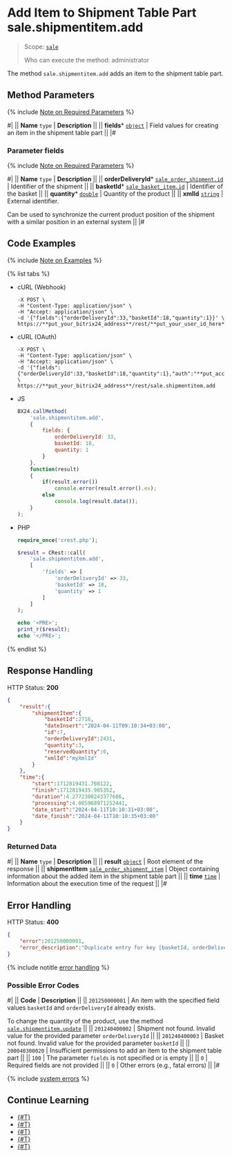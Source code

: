 # Add Item to Shipment Table Part sale.shipmentitem.add

> Scope: [`sale`](../../scopes/permissions.md)
>
> Who can execute the method: administrator

The method `sale.shipmentitem.add` adds an item to the shipment table part.

## Method Parameters

{% include [Note on Required Parameters](../../../_includes/required.md) %}

#|
|| **Name**
`type` | **Description** ||
|| **fields***
[`object`](../../data-types.md) | Field values for creating an item in the shipment table part ||
|#

### Parameter fields

{% include [Note on Required Parameters](../../../_includes/required.md) %}

#|
|| **Name**
`type` | **Description** ||
|| **orderDeliveryId***
[`sale_order_shipment.id`](../data-types.md) | Identifier of the shipment ||
|| **basketId***
[`sale_basket_item.id`](../data-types.md) | Identifier of the basket ||
|| **quantity***
[`double`](../../data-types.md) | Quantity of the product ||
|| **xmlId**
[`string`](../../data-types.md) | External identifier.

Can be used to synchronize the current product position of the shipment with a similar position in an external system ||
|#

## Code Examples

{% include [Note on Examples](../../../_includes/examples.md) %}

{% list tabs %}

- cURL (Webhook)

    ```curl
    -X POST \
    -H "Content-Type: application/json" \
    -H "Accept: application/json" \
    -d '{"fields":{"orderDeliveryId":33,"basketId":18,"quantity":1}}' \
    https://**put_your_bitrix24_address**/rest/**put_your_user_id_here**/**put_your_webhook_here**/sale.shipmentitem.add
    ```

- cURL (OAuth)

    ```curl
    -X POST \
    -H "Content-Type: application/json" \
    -H "Accept: application/json" \
    -d '{"fields":{"orderDeliveryId":33,"basketId":18,"quantity":1},"auth":"**put_access_token_here**"}' \
    https://**put_your_bitrix24_address**/rest/sale.shipmentitem.add
    ```

- JS

    ```js
    BX24.callMethod(
        'sale.shipmentitem.add',
        {
            fields: {
                orderDeliveryId: 33,
                basketId: 18,
                quantity: 1
            }
        },
        function(result)
        {
            if(result.error())
                console.error(result.error().ex);
            else
                console.log(result.data());
        }
    );
    ```

- PHP

    ```php
    require_once('crest.php');

    $result = CRest::call(
        'sale.shipmentitem.add',
        [
            'fields' => [
                'orderDeliveryId' => 33,
                'basketId' => 18,
                'quantity' => 1
            ]
        ]
    );

    echo '<PRE>';
    print_r($result);
    echo '</PRE>';
    ```

{% endlist %}

## Response Handling

HTTP Status: **200**

```json
{
    "result":{
        "shipmentItem":{
            "basketId":2716,
            "dateInsert":"2024-04-11T09:10:34+03:00",
            "id":7,
            "orderDeliveryId":2431,
            "quantity":3,
            "reservedQuantity":0,
            "xmlId":"myXmlId"
        }
    },
    "time":{
        "start":1712819431.708122,
        "finish":1712819435.985352,
        "duration":4.2772300243377686,
        "processing":4.085968971252441,
        "date_start":"2024-04-11T10:10:31+03:00",
        "date_finish":"2024-04-11T10:10:35+03:00"
    }
}
```

### Returned Data

#|
|| **Name**
`type` | **Description** ||
|| **result**
[`object`](../../data-types.md) | Root element of the response ||
|| **shipmentItem**
[`sale_order_shipment_item`](../data-types.md) | Object containing information about the added item in the shipment table part ||
|| **time**
[`time`](../../data-types.md) | Information about the execution time of the request ||
|#

## Error Handling

HTTP Status: **400**

```json
{
    "error":201250000001,
    "error_description":"Duplicate entry for key [basketId, orderDeliveryId]"
}
```

{% include notitle [error handling](../../../_includes/error-info.md) %}

### Possible Error Codes

#|
|| **Code** | **Description** ||
|| `201250000001` | An item with the specified field values `basketId` and `orderDeliveryId` already exists.

To change the quantity of the product, use the method [`sale.shipmentitem.update`](./sale-shipment-item-update.md) ||
|| `201240400002` | Shipment not found. Invalid value for the provided parameter `orderDeliveryId` ||
|| `201240400003` | Basket not found. Invalid value for the provided parameter `basketId` ||
|| `200040300020` | Insufficient permissions to add an item to the shipment table part ||
|| `100` | The parameter `fields` is not specified or is empty ||
|| `0` | Required fields are not provided ||
|| `0` | Other errors (e.g., fatal errors) ||
|#

{% include [system errors](../../../_includes/system-errors.md) %}

## Continue Learning

- [{#T}](./sale-shipment-item-update.md)
- [{#T}](./sale-shipment-item-get.md)
- [{#T}](./sale-shipment-item-list.md)
- [{#T}](./sale-shipment-item-delete.md)
- [{#T}](./sale-shipment-item-get-fields.md)